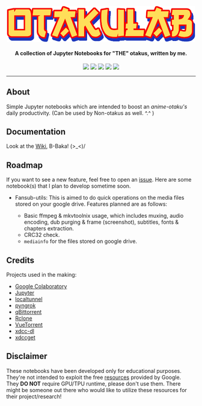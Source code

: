 <p align="center"><img src="https://raw.githubusercontent.com/hyPnOtICDo0g/Otakulab/main/images/otakulab_logo_nobg.png" width="500"></a></p> 

<h4 align="center">A collection of Jupyter Notebooks for "THE" otakus, written by me.</h4>

<p align="center">
<a href="https://github.com/hyPnOtICDo0g/Otakulab/blob/main/LICENSE" alt="GitHub"><img src="https://img.shields.io/github/license/hyPnOtICDo0g/Otakulab?color=blue&style=plastic" ></a>
<a alt="GitHub repo size"><img src="https://img.shields.io/github/repo-size/hyPnOtICDo0g/Otakulab"></a>
<a href="https://research.google.com/colaboratory" alt="GitHub stars"><img src="https://img.shields.io/badge/Colab-F9AB00?style=plastic&logo=googlecolab&color=525252" ></a>
<a href="https://github.com/hyPnOtICDo0g/Otakulab/stargazers" alt="GitHub stars"><img src="https://img.shields.io/github/stars/hyPnOtICDo0g/Otakulab?style=social" ></a>
<a href="https://github.com/hyPnOtICDo0g/Otakulab/network/members" alt="GitHub forks"><img src="https://img.shields.io/github/forks/hyPnOtICDo0g/Otakulab?style=social" ></a>
<hr>

## About
Simple Jupyter notebooks which are intended to boost an _anime-otaku's_ daily productivity. (Can be used by Non-otakus as well. ^.^ )

## Documentation
Look at the [Wiki](https://github.com/hyPnOtICDo0g/Otakulab/wiki), B-Baka! (>_<)/

## Roadmap

If you want to see a new feature, feel free to open an [issue](https://github.com/hyPnOtICDo0g/Otakulab/issues). Here are some notebook(s) that I plan to develop sometime soon.

* Fansub-utils: This is aimed to do quick operations on the media files stored on your google drive. Features planned are as follows:

    * Basic ffmpeg & mkvtoolnix usage, which includes muxing, audio encoding, dub purging & frame (screenshot), subtitles, fonts & chapters extraction.
    * CRC32 check.
    * `mediainfo` for the files stored on google drive.

## Credits
Projects used in the making: 

* [Google Colaboratory](https://colab.research.google.com)
* [Jupyter](https://jupyter.org)
* [localtunnel](https://github.com/localtunnel/localtunnel)
* [pyngrok](https://github.com/alexdlaird/pyngrok)
* [qBittorrent](https://github.com/qbittorrent/qBittorrent)
* [Rclone](https://github.com/rclone/rclone)
* [VueTorrent](https://github.com/WDaan/VueTorrent)
* [xdcc-dl](https://github.com/namboy94/xdcc-dl)
* [xdccget](https://github.com/RhythmLunatic/xdccget)

## Disclaimer
These notebooks have been developed only for educational purposes. They're not intended to exploit the free [resources](https://research.google.com/colaboratory/faq.html#resource-limits) provided by Google.  
They **DO NOT** require GPU/TPU runtime, please don't use them. There might be someone out there who would like to utilize these resources for their project/research!